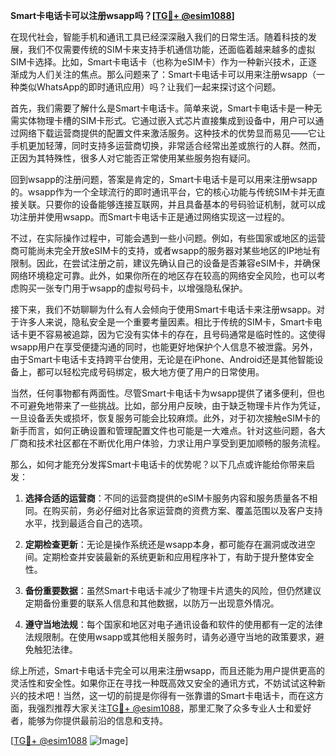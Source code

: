 **Smart卡电话卡可以注册wsapp吗？[[TG💪+ @esim1088](https://t.me/s/esim1088)]**

在现代社会，智能手机和通讯工具已经深深融入我们的日常生活。随着科技的发展，我们不仅需要传统的SIM卡来支持手机通信功能，还面临着越来越多的虚拟SIM卡选择。比如，Smart卡电话卡（也称为eSIM卡）作为一种新兴技术，正逐渐成为人们关注的焦点。那么问题来了：Smart卡电话卡可以用来注册wsapp（一种类似WhatsApp的即时通讯应用）吗？让我们一起来探讨这个问题。

首先，我们需要了解什么是Smart卡电话卡。简单来说，Smart卡电话卡是一种无需实体物理卡槽的SIM卡形式。它通过嵌入式芯片直接集成到设备中，用户可以通过网络下载运营商提供的配置文件来激活服务。这种技术的优势显而易见——它让手机更加轻薄，同时支持多运营商切换，非常适合经常出差或旅行的人群。然而，正因为其特殊性，很多人对它能否正常使用某些服务抱有疑问。

回到wsapp的注册问题，答案是肯定的，Smart卡电话卡是可以用来注册wsapp的。wsapp作为一个全球流行的即时通讯平台，它的核心功能与传统SIM卡并无直接关联。只要你的设备能够连接互联网，并且具备基本的号码验证机制，就可以成功注册并使用wsapp。而Smart卡电话卡正是通过网络实现这一过程的。

不过，在实际操作过程中，可能会遇到一些小问题。例如，有些国家或地区的运营商可能尚未完全开放eSIM卡的支持，或者wsapp的服务器对某些地区的IP地址有限制。因此，在尝试注册之前，建议先确认自己的设备是否兼容eSIM卡，并确保网络环境稳定可靠。此外，如果你所在的地区存在较高的网络安全风险，也可以考虑购买一张专门用于wsapp的虚拟号码卡，以增强隐私保护。

接下来，我们不妨聊聊为什么有人会倾向于使用Smart卡电话卡来注册wsapp。对于许多人来说，隐私安全是一个重要考量因素。相比于传统的SIM卡，Smart卡电话卡更不容易被追踪，因为它没有实体卡的存在，且号码通常是临时性的。这使得wsapp用户在享受便捷沟通的同时，也能更好地保护个人信息不被泄露。另外，由于Smart卡电话卡支持跨平台使用，无论是在iPhone、Android还是其他智能设备上，都可以轻松完成号码绑定，极大地方便了用户的日常使用。

当然，任何事物都有两面性。尽管Smart卡电话卡为wsapp提供了诸多便利，但也不可避免地带来了一些挑战。比如，部分用户反映，由于缺乏物理卡片作为凭证，一旦设备丢失或损坏，恢复服务可能会比较麻烦。此外，对于初次接触eSIM卡的新手而言，如何正确设置和管理配置文件也可能是一大难点。针对这些问题，各大厂商和技术社区都在不断优化用户体验，力求让用户享受到更加顺畅的服务流程。

那么，如何才能充分发挥Smart卡电话卡的优势呢？以下几点或许能给你带来启发：

1. **选择合适的运营商**：不同的运营商提供的eSIM卡服务内容和服务质量各不相同。在购买前，务必仔细对比各家运营商的资费方案、覆盖范围以及客户支持水平，找到最适合自己的选项。
   
2. **定期检查更新**：无论是操作系统还是wsapp本身，都可能存在漏洞或改进空间。定期检查并安装最新的系统更新和应用程序补丁，有助于提升整体安全性。

3. **备份重要数据**：虽然Smart卡电话卡减少了物理卡片遗失的风险，但仍然建议定期备份重要的联系人信息和其他数据，以防万一出现意外情况。

4. **遵守当地法规**：每个国家和地区对电子通讯设备和软件的使用都有一定的法律法规限制。在使用wsapp或其他相关服务时，请务必遵守当地的政策要求，避免触犯法律。

综上所述，Smart卡电话卡完全可以用来注册wsapp，而且还能为用户提供更高的灵活性和安全性。如果你正在寻找一种既高效又安全的通讯方式，不妨试试这种新兴的技术吧！当然，这一切的前提是你得有一张靠谱的Smart卡电话卡，而在这方面，我强烈推荐大家关注[TG💪+ @esim1088](https://t.me/s/esim1088)，那里汇聚了众多专业人士和爱好者，能够为你提供最前沿的信息和支持。

[[TG💪+ @esim1088](https://t.me/s/esim1088) ![Image](https://i.postimg.cc/4NQfJmqS/Snipaste-2025-05-13-00-14-12.png)]